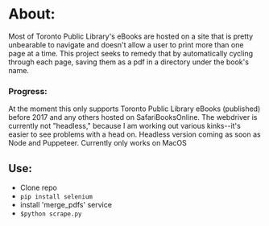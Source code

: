 # About:
Most of Toronto Public Library's eBooks are hosted on a site that is pretty unbearable to navigate and doesn't allow a user to print more than one page at a time. This project seeks to remedy that by automatically cycling through each page, saving them as a pdf in a directory under the book's name.
### Progress:
At the moment this only supports Toronto Public Library eBooks (published) before 2017 and any others hosted on SafariBooksOnline. The webdriver is currently not "headless," because I am working out various kinks--it's easier to see problems with a head on. Headless version coming as soon as Node and Puppeteer.
Currently only works on MacOS
## Use:
* Clone repo
* `pip install selenium`
* install 'merge_pdfs' service
* `$python scrape.py`
